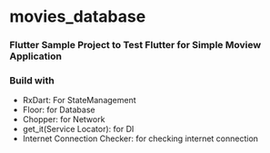 # movies_database

### Flutter Sample Project to Test Flutter for Simple Moview Application

### Build with
- RxDart: For StateManagement
- Floor: for Database
- Chopper: for Network
- get_it(Service Locator): for DI
- Internet Connection Checker: for checking internet connection
